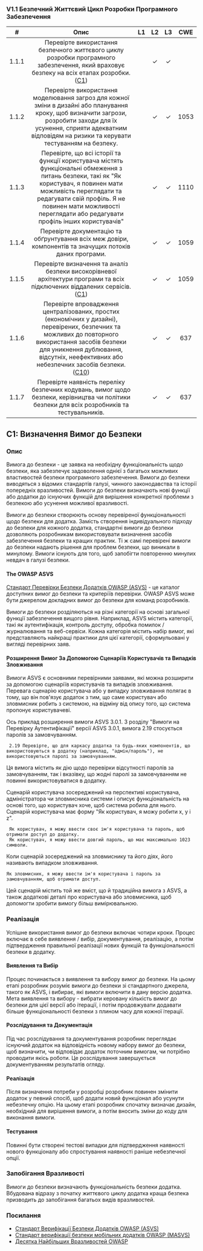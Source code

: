 ### V1.1 Безпечний Життєвий Цикл Розробки Програмного Забезпечення
| # | Опис | L1 | L2 | L3 | CWE |
|:-:|:----:|:--:|:--:|:--:|:---:|
| 1.1.1 | Перевірте використання безпечного життєвого циклу розробки програмного забезпечення, який враховує безпеку на всіх етапах розробки. ([C1](https://owasp.org/www-project-proactive-controls/#div-numbering)) | | ✓ | ✓ | |
| 1.1.2 | Перевірте використання моделювання загроз для кожної зміни в дизайні або планування кроку, щоб визначити загрози, розробити заходи для їх усунення, сприяти адекватним відповідям на ризики та керувати тестуванням на безпеку. | | ✓ | ✓ | 1053 |
| 1.1.3 | Перевірте, що всі історії та функції користувача містять функціональні обмеження з питань безпеки, такі як "Як користувач, я повинен мати можливість переглядати та редагувати свій профіль. Я не повинен мати можливості переглядати або редагувати профіль інших користувачів" | | ✓ | ✓ | 1110 |
| 1.1.4 | Перевірте документацію та обґрунтування всіх меж довіри, компонентів та значущих потоків даних програми. | | ✓ | ✓ | 1059 |
| 1.1.5 | Перевірте визначення та аналіз безпеки високорівневої архітектури програми та всіх підключених віддалених сервісів. ([C1](https://owasp.org/www-project-proactive-controls/#div-numbering)) | | ✓ | ✓ | 1059 |
| 1.1.6 | Перевірте впровадження централізованих, простих (економічних у дизайні), перевірених, безпечних та можливих до повторного використання засобів безпеки для уникнення дублювання, відсутніх, неефективних або небезпечних засобів безпеки. ([C10](https://owasp.org/www-project-proactive-controls/#div-numbering)) | | ✓ | ✓ | 637 |
| 1.1.7 | Перевірте наявність переліку безпечних кодувань, вимог щодо безпеки, керівництва чи політики безпеки для всіх розробників та тестувальників. | | ✓ | ✓ | 637 |

## C1: Визначення Вимог до Безпеки

### Опис
Вимога до безпеки - це заявка на необхідну функціональність щодо безпеки, яка забезпечує задоволення однієї з багатьох можливих властивостей безпеки програмного забезпечення. Вимоги до безпеки виводяться з відомих стандартів галузі, чинного законодавства та історії попередніх вразливостей. Вимоги до безпеки визначають нові функції або додатки до існуючих функцій для вирішення конкретної проблеми з безпекою або усунення можливої вразливості.

Вимоги до безпеки створюють основу перевіреної функціональності щодо безпеки для додатка. Замість створення індивідуального підходу до безпеки для кожного додатка, стандартні вимоги до безпеки дозволяють розробникам використовувати визначення засобів забезпечення безпеки та кращих практик. Ті ж самі перевірені вимоги до безпеки надають рішення для проблем безпеки, що виникали в минулому. Вимоги існують для того, щоб запобігти повторенню минулих невдач в галузі безпеки.

#### The OWASP ASVS
[Стандарт Перевірки Безпеки Додатків OWASP (ASVS)](https://owasp.org/www-project-application-security-verification-standard/) - це каталог доступних вимог до безпеки та критеріїв перевірки. OWASP ASVS може бути джерелом докладних вимог до безпеки для команд розробників. 

Вимоги до безпеки розділяються на різні категорії на основі загальної функції забезпечення вищого рівня. Наприклад, ASVS містить категорії, такі як аутентифікація, контроль доступу, обробка помилок / журналювання та веб-сервіси. Кожна категорія містить набір вимог, які представляють найкращі практики для цієї категорії, сформульовані у вигляді перевірних заяв.

#### Розширення Вимог За Допомогою Сценаріїв Користувачів та Випадків Зловживання
Вимоги ASVS є основними перевірними заявами, які можна розширити за допомогою сценаріїв користувачів та випадків зловживання. Перевага сценарію користувача або у випадку зловживання полягає в тому, що він пов'язує додаток з тим, що саме користувач або зловмисник робить з системою, на відміну від опису того, що система пропонує користувачеві.

Ось приклад розширення вимоги ASVS 3.0.1. З розділу "Вимоги на Перевірку Аутентифікації" версії ASVS 3.0.1, вимога 2.19 стосується паролів за замовчуванням.
```
 2.19 Перевірте, що для каркасу додатка та будь-яких компонентів, що використовуються в додатку (наприклад, "адмін/пароль"), не використовуються паролі за замовчуванням.
```
Ця вимога містить як дію щодо перевірки відсутності паролів за замовчуванням, так і вказівку, що жодні паролі за замовчуванням не повинні використовуватися в додатку.

Сценарій користувача зосереджений на перспективі користувача, адміністратора чи зловмисника системи і описує функціональність на основі того, що користувач хоче, щоб система робила для нього. Сценарій користувача має форму "Як користувач, я можу робити x, y і z".
```
 Як користувач, я можу ввести своє ім'я користувача та пароль, щоб отримати доступ до додатку.
 Як користувач, я можу ввести довгий пароль, що має максимально 1023 символи.
```
Коли сценарій зосереджений на зловмиснику та його діях, його називають випадком зловживання.
```
Як зловмисник, я можу ввести ім'я користувача і пароль за замовчуванням, щоб отримати доступ.
```
Цей сценарій містить той же вміст, що й традиційна вимога з ASVS, а також додаткові деталі про користувача або зловмисника, щоб допомогти зробити вимогу більш вимірювальною.

### Реалізація
Успішне використання вимог до безпеки включає чотири кроки. Процес включає в себе виявлення / вибір, документування, реалізацію, а потім підтвердження правильної реалізації нових функцій та функціональності безпеки в додатку.

#### Виявлення та Вибір
Процес починається з виявлення та вибору вимог до безпеки. На цьому етапі розробник розуміє вимоги до безпеки зі стандартного джерела, такого як ASVS, і вибирає, які вимоги включити в дану версію додатка. Мета виявлення та вибору - вибрати керовану кількість вимог до безпеки для цієї версії або ітерації, і потім продовжувати додавати більше функціональності безпеки з плином часу для кожної ітерації.

#### Розслідування та Документація
Під час розслідування та документування розробник переглядає існуючий додаток на відповідність новому набору вимог до безпеки, щоб визначити, чи відповідає додаток поточним вимогам, чи потрібно проводити якісь роботи. Це розслідування завершується документуванням результатів огляду.

#### Реалізація
Після визначення потреби у розробці розробник повинен змінити додаток у певний спосіб, щоб додати новий функціонал або усунути небезпечну опцію. На цьому етапі розробник спочатку визначає дизайн, необхідний для вирішення вимоги, а потім вносить зміни до коду для виконання вимоги.

#### Тестування
Повинні бути створені тестові випадки для підтвердження наявності нового функціоналу або спростування наявності раніше небезпечної опції.

### Запобігання Вразливості
Вимоги до безпеки визначають функціональність безпеки додатка. Вбудована відразу з початку життєвого циклу додатка краща безпека призводить до запобігання багатьох видів вразливостей.

### Посилання
- [Стандарт Верифікації Безпеки Додатків OWASP (ASVS)](https://owasp.org/www-project-application-security-verification-standard/)
- [Стандарт верифікації безпеки мобільних додатків OWASP (MASVS)](https://owasp.org/www-project-mobile-app-security/)
- [Десятка Найбільших Вразливостей OWASP](https://owasp.org/www-project-top-ten/)
